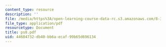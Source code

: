```yaml
---
content_type: resource
description: ''
file: /media/https%3A/open-learning-course-data-rc.s3.amazonaws.com/8-322-quantum-theory-ii-spring-2003/44604732db40bb6aecaf99b65d696134_ps8.pdf
file_type: application/pdf
resourcetype: Document
title: ps8.pdf
uid: 44604732-db40-bb6a-ecaf-99b65d696134
---
```

